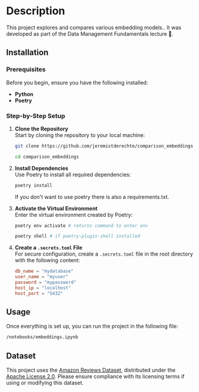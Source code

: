 # Description 

This project explores and compares various embedding models.. It was developed as part of the Data Management Fundamentals lecture 🚀.


## Installation

### Prerequisites

Before you begin, ensure you have the following installed:

- **Python**
- **Poetry**

### Step-by-Step Setup

1. **Clone the Repository**  
   Start by cloning the repository to your local machine:

   ```bash
   git clone https://github.com/jeremistderechte/comparison_embeddings.git

   cd comparison_embeddings
   ```

2. **Install Dependencies**  
   Use Poetry to install all required dependencies:

   ```bash
   poetry install
   ```
   If you don't want to use poetry there is also a requirements.txt.

3. **Activate the Virtual Environment**  
   Enter the virtual environment created by Poetry:

   ```bash
   poetry env activate # returns command to enter env

   poetry shell # if poetry-plugin-shell installed
   ```

4. **Create a `.secrets.toml` File**  
   For secure configuration, create a `.secrets.toml` file in the root directory with the following content:

   ```toml
   db_name = "mydatabase"
   user_name = "myuser"
   password = "mypassword"
   host_ip = "localhost"
   host_port = "5432"
   ```
## Usage

Once everything is set up, you can run the project in the following file:

```bash
/notebooks/embeddings.ipynb 
```

## Dataset
This project uses the [Amazon Reviews Dataset](https://www.kaggle.com/datasets/dongrelaxman/amazon-reviews-dataset), distributed under the [Apache License 2.0](https://www.apache.org/licenses/LICENSE-2.0). Please ensure compliance with its licensing terms if using or modifying this dataset.

